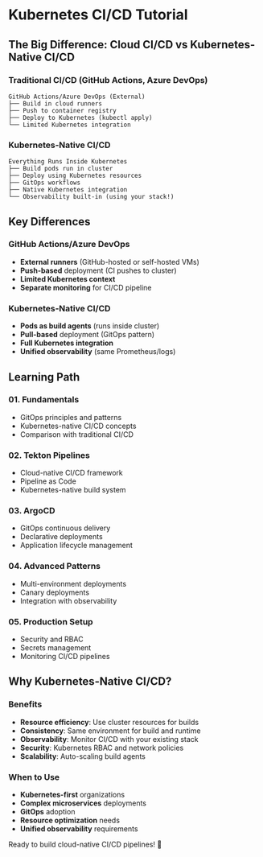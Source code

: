 # Kubernetes CI/CD Tutorial

## The Big Difference: Cloud CI/CD vs Kubernetes-Native CI/CD

### Traditional CI/CD (GitHub Actions, Azure DevOps)
```
GitHub Actions/Azure DevOps (External)
├── Build in cloud runners
├── Push to container registry  
├── Deploy to Kubernetes (kubectl apply)
└── Limited Kubernetes integration
```

### Kubernetes-Native CI/CD
```
Everything Runs Inside Kubernetes
├── Build pods run in cluster
├── Deploy using Kubernetes resources
├── GitOps workflows
├── Native Kubernetes integration
└── Observability built-in (using your stack!)
```

## Key Differences

### **GitHub Actions/Azure DevOps**
- **External runners** (GitHub-hosted or self-hosted VMs)
- **Push-based** deployment (CI pushes to cluster)
- **Limited Kubernetes context**
- **Separate monitoring** for CI/CD pipeline

### **Kubernetes-Native CI/CD**
- **Pods as build agents** (runs inside cluster)
- **Pull-based** deployment (GitOps pattern)
- **Full Kubernetes integration**
- **Unified observability** (same Prometheus/logs)

## Learning Path

### **01. Fundamentals**
- GitOps principles and patterns
- Kubernetes-native CI/CD concepts
- Comparison with traditional CI/CD

### **02. Tekton Pipelines**
- Cloud-native CI/CD framework
- Pipeline as Code
- Kubernetes-native build system

### **03. ArgoCD**
- GitOps continuous delivery
- Declarative deployments
- Application lifecycle management

### **04. Advanced Patterns**
- Multi-environment deployments
- Canary deployments
- Integration with observability

### **05. Production Setup**
- Security and RBAC
- Secrets management
- Monitoring CI/CD pipelines

## Why Kubernetes-Native CI/CD?

### **Benefits**
- **Resource efficiency**: Use cluster resources for builds
- **Consistency**: Same environment for build and runtime
- **Observability**: Monitor CI/CD with your existing stack
- **Security**: Kubernetes RBAC and network policies
- **Scalability**: Auto-scaling build agents

### **When to Use**
- **Kubernetes-first** organizations
- **Complex microservices** deployments
- **GitOps** adoption
- **Resource optimization** needs
- **Unified observability** requirements

Ready to build cloud-native CI/CD pipelines! 🚀